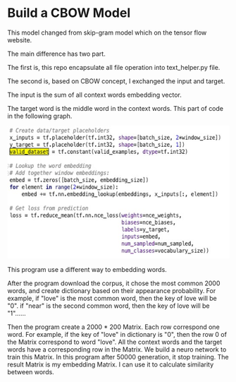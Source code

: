 # Build a CBOW Model

This model changed from skip-gram model which on the tensor flow website.

The main difference has two part.

The first is, this repo encapsulate all file operation into text_helper.py file.

The second is, based on CBOW concept, I exchanged the input and target.

The input is the sum of all context words embedding vector.

The target word is the middle word in the context words. This part of code in the following graph.

<img src="https://github.com/zhangcangge/CBOW/blob/master/image/kernel_change.jpg" width="600" height="300" />

This program use a different way to embedding words.

After the program download the corpus, it chose the most common 2000 words, and create dictionary based on their appearance probability. For example, if "love" is the most common word, then the key of love will be "0". if "near" is the second common word, then the key of love will be "1"......

Then the program create a 2000 * 200 Matrix. Each row correspond one word. For example, if the key of "love" in dictionary is "0", then the row 0 of the Matrix correspond to word "love". All the context words and the target words have a corresponding row in the Matrix. We build a neuro network to train this Matrix. In this program after 50000 generation, it stop training. The result Matrix is my embedding Matrix. I can use it to calculate similarity between words.